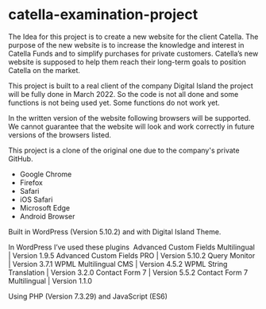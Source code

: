 # catella-examination-project

The Idea for this project is to create a new website for the client Catella. The purpose of the new website is to increase the knowledge and interest in Catella Funds and to simplify purchases for private customers. 
Catella’s new website is supposed to help them reach their long-term goals to position Catella on the market. 

This project is built to a real client of the company Digital Island the project will be fully done in March 2022. So the code is not all done and some functions is not being used yet. Some functions do not work yet.  

In the written version of the website following browsers will be supported.  We cannot guarantee that the website will look and work correctly in future versions of the browsers listed.

This project is a clone of the original one due to the company's private GitHub.

* Google Chrome
* Firefox
* Safari 
* iOS Safari
* Microsoft Edge
* Android Browser


Built in WordPress (Version 5.10.2) and with Digital Island Theme. 

In WordPress I’ve used these plugins  Advanced Custom Fields Multilingual | Version 1.9.5
Advanced Custom Fields PRO | Version 5.10.2
Query Monitor | Version 3.7.1
WPML Multilingual CMS | Version 4.5.2
WPML String Translation | Version 3.2.0
Contact Form 7 |  Version 5.5.2
Contact Form 7 Multilingual | Version 1.1.0


Using PHP (Version 7.3.29) and JavaScript (ES6)
